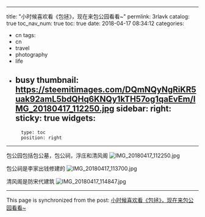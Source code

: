 
---
title: "小时候喜欢看《包拯》，现在来包公园看看~"
permlink: 3rlavk
catalog: true
toc_nav_num: true
toc: true
date: 2018-04-17 08:34:12
categories:
- cn
tags:
- cn
- travel
- photography
- life
- busy
thumbnail: https://steemitimages.com/DQmNQyNgRiKR5uak92amL5bdQHq6KNQy1kTH57og1qaEvEm/IMG_20180417_112250.jpg
sidebar:
    right:
        sticky: true
widgets:
    -
        type: toc
        position: right
---


包公园包括包公墓，包公祠，浮庄和清风阁
![IMG_20180417_112250.jpg](https://steemitimages.com/DQmNQyNgRiKR5uak92amL5bdQHq6KNQy1kTH57og1qaEvEm/IMG_20180417_112250.jpg)

包公祠是李家出钱修建的
![IMG_20180417_113700.jpg](https://steemitimages.com/DQmbkhFq1ZeRJ3niEm7xJU8E4DE3pSFimb2y7kJsy7P4N2F/IMG_20180417_113700.jpg)

清风阁是防宋代建筑
![IMG_20180417_114847.jpg](https://steemitimages.com/DQmUTee3taZT76JkYfAtfzY29kfbdm2pZvcZ4Zs1jQsBH6s/IMG_20180417_114847.jpg)

- - -

This page is synchronized from the post: [小时候喜欢看《包拯》，现在来包公园看看~](https://steemit.com/@andrewma/3rlavk)
